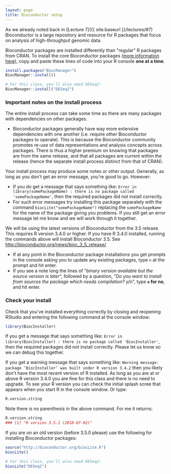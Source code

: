 ```yaml
---
layout: page
title: Bioconductor setup
---
```


As we already noted back in [Lecture 7]({{ site.baseurl }}/lectures/#7) Bioconductor is a large repository and resource for R packages that focus on analysis of high-throughput genomic data.  

Bioconductor packages are installed differently than "regular" R packages from CRAN. To install the core Bioconductor packages ([more information here](https://www.bioconductor.org/install/)), copy and paste these lines of code into your R console **one at a time**. 

```r
install.packages("BiocManager")
BiocManager::install()

# For this class, you'll also need DESeq2:
BiocManager::install("DESeq2")
```

### Important notes on the install process
The entire install process can take some time as there are many packages with dependencies on other packages. 
- Bioconductor packages generally have way more extensive dependencies with one another (i.e. require other Bioconductor packages to operate). This is because the Bioconductor community promotes re-use of data representations and analysis concepts across packages. There is thus a higher premium on knowing that packages are from the same release, and that all packages are current within the release (hence the separate install process distinct from that of CRAN).

Your install process may produce some notes or other output. Generally, as long as you don't get an error message, you're good to go.  However:  
- If you do get a message that says something like: `Error in library(somePackageName) : there is no package called 'somePackageName'`, then the required packages did not install correctly.  
- For such error messages try installing this package separately with the command `biocLite("somePackageName")` replacing the `somePackageName` for the name of the package giving you problems. If you still get an error message let me know and we will work through it together.  


We will be using the latest versions of Bioconductor from the 3.5 release. This requires R version 3.4.0 or higher. If you have R 3.4.0 installed, running the commands above will install Bioconductor 3.5. See <http://bioconductor.org/news/bioc_3_5_release/>.
- If at any point in the Bioconductor package installations you get prompts in the console asking you to update any existing packages, type `n` at the prompt and hit enter.
- If you see a note long the lines of "_binary version available but the source version is later_", followed by a question, "_Do you want to install from sources the package which needs compilation? y/n_", type **`n` for no**, and hit enter.

### Check your install
Check that you've installed everything correctly by closing and reopening RStudio and entering the following command at the console window:

```r
library(BiocInstaller)
```

If you get a message that says something like: `Error in library(BiocInstaller) : there is no package called 'BiocInstaller'`, then the required packages did not install correctly. Please let us know so we can debug this together.  

If you get a warning message that says something like: `Warning message:
package ‘BiocInstaller’ was built under R version 3.4.2` then you likely don't have the most recent version of R installed. As long as you are at or above R version 3.4.0 you are fine for this class and there is no need to upgrade.  To see your R version you can check the initial splash scree that appears when you start R in the console window. Or type:

```r
R.version.string
```

Note there is no parenthesis in the above command. For me it returns:

```r
R.version.string
### [1] "R version 3.5.1 (2018-07-02)"
```

If you are on an old version (before 3.5.0 please) use the following for installing Bioconductor packages: 

```r
source("http://bioconductor.org/biocLite.R")
biocLite()

# For this class, you'll also need DESeq2:
biocLite("DESeq2")
```
